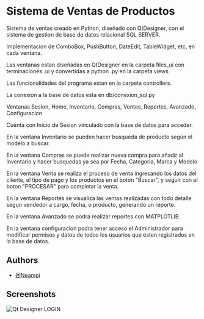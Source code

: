 
# Sistema de Ventas de Productos

Sistema de ventas creado en Python, diseñado con QtDesigner, con el sistema de gestion de base de datos relacional SQL SERVER.

Implementacion de ComboBox, PushButton, DateEdit, TableWidget, etc, en cada ventana.

Las ventanas estan diseñadas en QtDesigner en la carpeta files_ui con terminaciones .ui y convertidas a python .py en la carpeta views

Las funcionalidades del programa estan en la carpeta controllers.

La conexion a la base de datos esta en db/conexion_sql.py

Ventanas Sesion, Home, Inventario, Compras, Ventas, Reportes, Avanzado, Configuracion

Cuenta con Inicio de Sesion vinculado con la base de datos para acceder.

En la ventana Inventario se pueden hacer busqueda de producto según el modelo a buscar.

En la ventana Compras se puede realizar nueva compra para añadir al Inventario y hacer busquedas ya sea por Fecha, Categoria, Marca y Modelo

En la ventana Venta se realiza el proceso de venta ingresando los datos del cliente, el tipo de pago y los productos en el boton "Buscar", y seguir con el boton "PROCESAR" para completar la venta.

En la ventana Reportes se visualiza las ventas realizadas con todo detalle segun vendedor a cargo, fecha, o producto, generando un reporte.

En la ventana Avanzado se podra realizar reportes con MATPLOTLIB.

En la ventana configuracion podra tener acceso el Administrador para modificar permisos y datos de todos los usuarios que esten registrados en la base de datos.








## Authors

- [@Neampi](https://github.com/Neampi)


## Screenshots

![Qt Designer LOGIN](https://www.dropbox.com/s/mg2tyi74b0dgxmb/Qt%20Designer%20LOGIN.png?dl=0)

